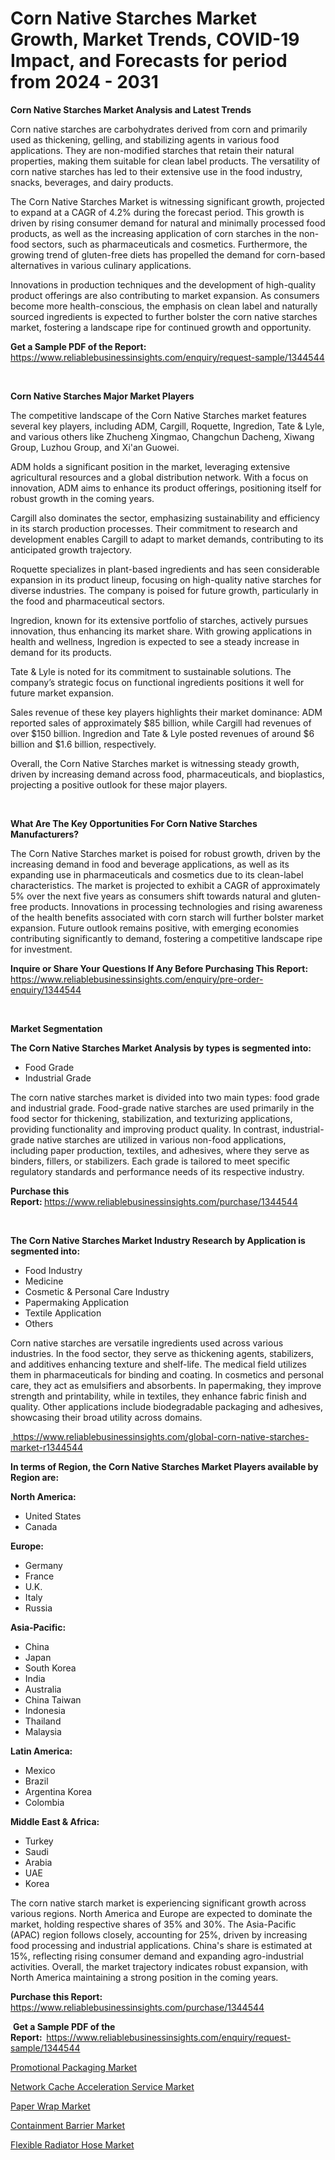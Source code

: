 <p><h1>Corn Native Starches Market Growth, Market Trends, COVID-19 Impact, and Forecasts for period from 2024 - 2031</h1></p><p><strong>Corn Native Starches Market Analysis and Latest Trends</strong></p>
<p><p>Corn native starches are carbohydrates derived from corn and primarily used as thickening, gelling, and stabilizing agents in various food applications. They are non-modified starches that retain their natural properties, making them suitable for clean label products. The versatility of corn native starches has led to their extensive use in the food industry, snacks, beverages, and dairy products.</p><p>The Corn Native Starches Market is witnessing significant growth, projected to expand at a CAGR of 4.2% during the forecast period. This growth is driven by rising consumer demand for natural and minimally processed food products, as well as the increasing application of corn starches in the non-food sectors, such as pharmaceuticals and cosmetics. Furthermore, the growing trend of gluten-free diets has propelled the demand for corn-based alternatives in various culinary applications.</p><p>Innovations in production techniques and the development of high-quality product offerings are also contributing to market expansion. As consumers become more health-conscious, the emphasis on clean label and naturally sourced ingredients is expected to further bolster the corn native starches market, fostering a landscape ripe for continued growth and opportunity.</p></p>
<p><strong>Get a Sample PDF of the Report:&nbsp;</strong> <a href="https://www.reliablebusinessinsights.com/enquiry/request-sample/1344544?utm_campaign=1109&utm_medium=2&utm_source=Github&utm_content=ia&utm_term=11122024&utm_id=corn-native-starches">https://www.reliablebusinessinsights.com/enquiry/request-sample/1344544</a></p>
<p>&nbsp;</p>
<p><strong>Corn Native Starches Major Market Players</strong></p>
<p><p>The competitive landscape of the Corn Native Starches market features several key players, including ADM, Cargill, Roquette, Ingredion, Tate & Lyle, and various others like Zhucheng Xingmao, Changchun Dacheng, Xiwang Group, Luzhou Group, and Xi'an Guowei.</p><p>ADM holds a significant position in the market, leveraging extensive agricultural resources and a global distribution network. With a focus on innovation, ADM aims to enhance its product offerings, positioning itself for robust growth in the coming years.</p><p>Cargill also dominates the sector, emphasizing sustainability and efficiency in its starch production processes. Their commitment to research and development enables Cargill to adapt to market demands, contributing to its anticipated growth trajectory.</p><p>Roquette specializes in plant-based ingredients and has seen considerable expansion in its product lineup, focusing on high-quality native starches for diverse industries. The company is poised for future growth, particularly in the food and pharmaceutical sectors.</p><p>Ingredion, known for its extensive portfolio of starches, actively pursues innovation, thus enhancing its market share. With growing applications in health and wellness, Ingredion is expected to see a steady increase in demand for its products.</p><p>Tate & Lyle is noted for its commitment to sustainable solutions. The company’s strategic focus on functional ingredients positions it well for future market expansion.</p><p>Sales revenue of these key players highlights their market dominance: ADM reported sales of approximately $85 billion, while Cargill had revenues of over $150 billion. Ingredion and Tate & Lyle posted revenues of around $6 billion and $1.6 billion, respectively.</p><p>Overall, the Corn Native Starches market is witnessing steady growth, driven by increasing demand across food, pharmaceuticals, and bioplastics, projecting a positive outlook for these major players.</p></p>
<p>&nbsp;</p>
<p><strong>What Are The Key Opportunities For Corn Native Starches Manufacturers?</strong></p>
<p><p>The Corn Native Starches market is poised for robust growth, driven by the increasing demand in food and beverage applications, as well as its expanding use in pharmaceuticals and cosmetics due to its clean-label characteristics. The market is projected to exhibit a CAGR of approximately 5% over the next five years as consumers shift towards natural and gluten-free products. Innovations in processing technologies and rising awareness of the health benefits associated with corn starch will further bolster market expansion. Future outlook remains positive, with emerging economies contributing significantly to demand, fostering a competitive landscape ripe for investment.</p></p>
<p><strong>Inquire or Share Your Questions If Any Before Purchasing This Report:</strong> <a href="https://www.reliablebusinessinsights.com/enquiry/pre-order-enquiry/1344544?utm_campaign=1109&utm_medium=2&utm_source=Github&utm_content=ia&utm_term=11122024&utm_id=corn-native-starches">https://www.reliablebusinessinsights.com/enquiry/pre-order-enquiry/1344544</a></p>
<p>&nbsp;</p>
<p><strong>Market Segmentation</strong></p>
<p><strong>The Corn Native Starches Market Analysis by types is segmented into:</strong></p>
<p><ul><li>Food Grade</li><li>Industrial Grade</li></ul></p>
<p><p>The corn native starches market is divided into two main types: food grade and industrial grade. Food-grade native starches are used primarily in the food sector for thickening, stabilization, and texturizing applications, providing functionality and improving product quality. In contrast, industrial-grade native starches are utilized in various non-food applications, including paper production, textiles, and adhesives, where they serve as binders, fillers, or stabilizers. Each grade is tailored to meet specific regulatory standards and performance needs of its respective industry.</p></p>
<p><strong>Purchase this Report:&nbsp;</strong><a href="https://www.reliablebusinessinsights.com/purchase/1344544?utm_campaign=1109&utm_medium=2&utm_source=Github&utm_content=ia&utm_term=11122024&utm_id=corn-native-starches">https://www.reliablebusinessinsights.com/purchase/1344544</a></p>
<p>&nbsp;</p>
<p><strong>The Corn Native Starches Market Industry Research by Application is segmented into:</strong></p>
<p><ul><li>Food Industry</li><li>Medicine</li><li>Cosmetic & Personal Care Industry</li><li>Papermaking Application</li><li>Textile Application</li><li>Others</li></ul></p>
<p><p>Corn native starches are versatile ingredients used across various industries. In the food sector, they serve as thickening agents, stabilizers, and additives enhancing texture and shelf-life. The medical field utilizes them in pharmaceuticals for binding and coating. In cosmetics and personal care, they act as emulsifiers and absorbents. In papermaking, they improve strength and printability, while in textiles, they enhance fabric finish and quality. Other applications include biodegradable packaging and adhesives, showcasing their broad utility across domains.</p></p>
<p><a href="https://www.reliablebusinessinsights.com/global-corn-native-starches-market-r1344544?utm_campaign=1109&utm_medium=2&utm_source=Github&utm_content=ia&utm_term=11122024&utm_id=corn-native-starches">&nbsp;https://www.reliablebusinessinsights.com/global-corn-native-starches-market-r1344544</a></p>
<p><strong>In terms of Region, the Corn Native Starches Market Players available by Region are:</strong></p>
<p>
    <p> <strong> North America: </strong>
        <ul>
            <li>United States</li>
            <li>Canada</li>
        </ul>
        </p> 
    <p> <strong> Europe: </strong>
        <ul>
            <li>Germany</li>
            <li>France</li>
            <li>U.K.</li>
            <li>Italy</li>
            <li>Russia</li>
        </ul>
        </p> 
    <p> <strong> Asia-Pacific: </strong>
        <ul>
            <li>China</li>
            <li>Japan</li>
            <li>South Korea</li>
            <li>India</li>
            <li>Australia</li>
            <li>China Taiwan</li>
            <li>Indonesia</li>
            <li>Thailand</li>
            <li>Malaysia</li>
        </ul>
        </p> 
    <p> <strong> Latin America: </strong>
        <ul>
            <li>Mexico</li>
            <li>Brazil</li>
            <li>Argentina Korea</li>
            <li>Colombia</li>
        </ul>
        </p> 
    <p> <strong> Middle East & Africa: </strong>
        <ul>
            <li>Turkey</li>
            <li>Saudi</li>
            <li>Arabia</li>
            <li>UAE</li>
            <li>Korea</li>
        </ul>
    </p>
    </p>
<p><p>The corn native starch market is experiencing significant growth across various regions. North America and Europe are expected to dominate the market, holding respective shares of 35% and 30%. The Asia-Pacific (APAC) region follows closely, accounting for 25%, driven by increasing food processing and industrial applications. China's share is estimated at 15%, reflecting rising consumer demand and expanding agro-industrial activities. Overall, the market trajectory indicates robust expansion, with North America maintaining a strong position in the coming years.</p></p>
<p><strong>Purchase this Report: </strong><a href="https://www.reliablebusinessinsights.com/purchase/1344544?utm_campaign=1109&utm_medium=2&utm_source=Github&utm_content=ia&utm_term=11122024&utm_id=corn-native-starches">https://www.reliablebusinessinsights.com/purchase/1344544</a></p>
<p>&nbsp;<strong>Get a Sample PDF of the Report:&nbsp;&nbsp;</strong><a href="https://www.reliablebusinessinsights.com/enquiry/request-sample/1344544?utm_campaign=1109&utm_medium=2&utm_source=Github&utm_content=ia&utm_term=11122024&utm_id=corn-native-starches">https://www.reliablebusinessinsights.com/enquiry/request-sample/1344544</a></p>
<p><strong></strong></p>
<p><p><a href="https://www.linkedin.com/pulse/growth-forecast-promotional-packaging-market-projected-arrje?utm_campaign=1109&utm_medium=2&utm_source=Github&utm_content=ia&utm_term=11122024&utm_id=corn-native-starches">Promotional Packaging Market</a></p><p><a href="https://github.com/mcfred89/Market-Research-Report-List-1/blob/main/network-cache-acceleration-service-market.md?utm_campaign=1109&utm_medium=2&utm_source=Github&utm_content=ia&utm_term=11122024&utm_id=corn-native-starches">Network Cache Acceleration Service Market</a></p><p><a href="https://www.linkedin.com/pulse/key-insights-paper-wrap-market-2024-2031-segmentation-zu6te?utm_campaign=1109&utm_medium=2&utm_source=Github&utm_content=ia&utm_term=11122024&utm_id=corn-native-starches">Paper Wrap Market</a></p><p><a href="https://www.linkedin.com/pulse/c-hannibex-sqmmf?utm_campaign=1109&utm_medium=2&utm_source=Github&utm_content=ia&utm_term=11122024&utm_id=corn-native-starches">Containment Barrier Market</a></p><p><a href="https://www.linkedin.com/pulse/c-hannibex-sqmmf?utm_campaign=1109&utm_medium=2&utm_source=Github&utm_content=ia&utm_term=11122024&utm_id=corn-native-starches">Flexible Radiator Hose Market</a></p></p>